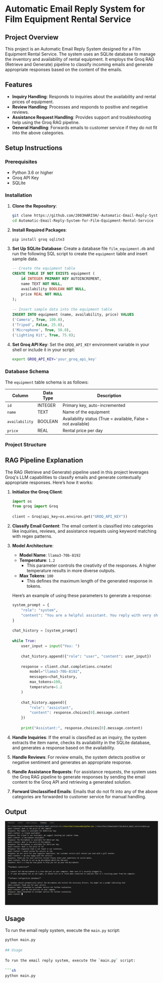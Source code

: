 # Automatic Email Reply System for Film Equipment Rental Service

## Project Overview

This project is an Automatic Email Reply System designed for a Film Equipment Rental Service. The system uses an SQLite database to manage the inventory and availability of rental equipment. It employs the Groq RAG (Retrieve and Generate) pipeline to classify incoming emails and generate appropriate responses based on the content of the emails.

## Features

- **Inquiry Handling**: Responds to inquiries about the availability and rental prices of equipment.
- **Review Handling**: Processes and responds to positive and negative reviews.
- **Assistance Request Handling**: Provides support and troubleshooting help using the Groq RAG pipeline.
- **General Handling**: Forwards emails to customer service if they do not fit into the above categories.

## Setup Instructions

### Prerequisites

- Python 3.6 or higher
- Groq API Key
- SQLite

### Installation

1. **Clone the Repository**:
    ```sh
    git clone https://github.com/2003HARISH/-Automatic-Email-Reply-System-for-Film-Equipment-Rental-Service.git
    cd Automatic-Email-Reply-System-for-Film-Equipment-Rental-Service
    ```

2. **Install Required Packages**:
    ```sh
    pip install groq sqlite3
    ```

3. **Set Up SQLite Database**:
    Create a database file `film_equipment.db` and run the following SQL script to create the `equipment` table and insert sample data.

    ```sql
    -- Create the equipment table
    CREATE TABLE IF NOT EXISTS equipment (
        id INTEGER PRIMARY KEY AUTOINCREMENT,
        name TEXT NOT NULL,
        availability BOOLEAN NOT NULL,
        price REAL NOT NULL
    );

    -- Insert sample data into the equipment table
    INSERT INTO equipment (name, availability, price) VALUES
    ('Camera', True, 100.0),
    ('Tripod', False, 25.0),
    ('Microphone', True, 50.0),
    ('Lighting Kit', True, 75.0);
    ```

4. **Set Groq API Key**:
    Set the `GROQ_API_KEY` environment variable in your shell or include it in your script:
    ```sh
    export GROQ_API_KEY='your_groq_api_key'
    ```

### Database Schema

The `equipment` table schema is as follows:

| Column      | Data Type | Description                           |
|-------------|------------|---------------------------------------|
| `id`        | INTEGER    | Primary key, auto-incremented         |
| `name`      | TEXT       | Name of the equipment                 |
| `availability` | BOOLEAN  | Availability status (True = available, False = not available) |
| `price`     | REAL       | Rental price per day                  |

### Project Structure



## RAG Pipeline Explanation

The RAG (Retrieve and Generate) pipeline used in this project leverages Groq's LLM capabilities to classify emails and generate contextually appropriate responses. Here’s how it works:

1. **Initialize the Groq Client**:
    ```python
    import os
    from groq import Groq

    client = Groq(api_key=os.environ.get("GROQ_API_KEY"))
    ```

2. **Classify Email Content**:
    The email content is classified into categories like inquiries, reviews, and assistance requests using keyword matching with regex patterns.

3. **Model Architecture**:
    - **Model Name**: `llama3-70b-8192`
    - **Temperature**: `1.2`
        - This parameter controls the creativity of the responses. A higher temperature results in more diverse outputs.
    - **Max Tokens**: `100`
        - This defines the maximum length of the generated response in tokens.

    Here’s an example of using these parameters to generate a response:
    ```python
    system_prompt = {
        "role": "system",
        "content": "You are a helpful assistant. You reply with very short answers."
    }

    chat_history = [system_prompt]

    while True:
        user_input = input("You: ")

        chat_history.append({"role": "user", "content": user_input})

        response = client.chat.completions.create(
            model="llama3-70b-8192",
            messages=chat_history,
            max_tokens=100,
            temperature=1.2
        )

        chat_history.append({
            "role": "assistant",
            "content": response.choices[0].message.content
        })

        print("Assistant:", response.choices[0].message.content)
    ```

4. **Handle Inquiries**:
    If the email is classified as an inquiry, the system extracts the item name, checks its availability in the SQLite database, and generates a response based on the availability.

5. **Handle Reviews**:
    For review emails, the system detects positive or negative sentiment and generates an appropriate response.

6. **Handle Assistance Requests**:
    For assistance requests, the system uses the Groq RAG pipeline to generate responses by sending the email content to the Groq API and retrieving a generated solution.

7. **Forward Unclassified Emails**:
    Emails that do not fit into any of the above categories are forwarded to customer service for manual handling.
## Output

![Sample Output](Output.png)

## Usage

To run the email reply system, execute the `main.py` script:

```sh
python main.py

## Usage

To run the email reply system, execute the `main.py` script:

```sh
python main.py

